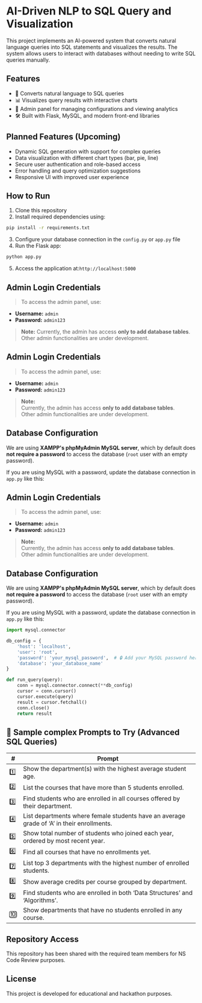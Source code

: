 # AI-Driven NLP to SQL Query and Visualization

This project implements an AI-powered system that converts natural language queries into SQL statements and visualizes the results. The system allows users to interact with databases without needing to write SQL queries manually.

## Features
- 📝 Converts natural language to SQL queries  
- 📊 Visualizes query results with interactive charts  
- 🔐 Admin panel for managing configurations and viewing analytics  
- 🛠️ Built with Flask, MySQL, and modern front-end libraries

## Planned Features (Upcoming)
- Dynamic SQL generation with support for complex queries  
- Data visualization with different chart types (bar, pie, line)  
- Secure user authentication and role-based access    
- Error handling and query optimization suggestions  
- Responsive UI with improved user experience

## How to Run
1. Clone this repository  
2. Install required dependencies using:
```bash
pip install -r requirements.txt
```
3. Configure your database connection in the `config.py` or `app.py` file  
4. Run the Flask app:
```bash
python app.py
```
5. Access the application at:`http://localhost:5000`

## Admin Login Credentials
> To access the admin panel, use:  
- **Username:** `admin`  
- **Password:** `admin123`  

> **Note:** Currently, the admin has access **only to add database tables**. Other admin functionalities are under development.

## Admin Login Credentials
> To access the admin panel, use:  
- **Username:** `admin`  
- **Password:** `admin123`  

> **Note:**  
Currently, the admin has access **only to add database tables**.  
Other admin functionalities are under development.

## Database Configuration  
We are using **XAMPP's phpMyAdmin MySQL server**, which by default does **not require a password** to access the database (`root` user with an empty password).  

If you are using MySQL with a password, update the database connection in `app.py` like this:  

## Admin Login Credentials
> To access the admin panel, use:  
- **Username:** `admin`  
- **Password:** `admin123`  

> **Note:**  
Currently, the admin has access **only to add database tables**.  
Other admin functionalities are under development.

## Database Configuration  
We are using **XAMPP's phpMyAdmin MySQL server**, which by default does **not require a password** to access the database (`root` user with an empty password).  

If you are using MySQL with a password, update the database connection in `app.py` like this:  

```python
import mysql.connector

db_config = {
    'host': 'localhost',
    'user': 'root',
    'password': 'your_mysql_password',  # 🔒 Add your MySQL password here
    'database': 'your_database_name'
}

def run_query(query):
    conn = mysql.connector.connect(**db_config)
    cursor = conn.cursor()
    cursor.execute(query)
    result = cursor.fetchall()
    conn.close()
    return result
```
## 📝 Sample complex Prompts to Try (Advanced SQL Queries)

| # | Prompt |
|---|--------|
| 1️⃣ | Show the department(s) with the highest average student age. |
| 2️⃣ | List the courses that have more than 5 students enrolled. |
| 3️⃣ | Find students who are enrolled in all courses offered by their department. |
| 4️⃣ | List departments where female students have an average grade of ‘A’ in their enrollments. |
| 5️⃣ | Show total number of students who joined each year, ordered by most recent year. |
| 6️⃣ | Find all courses that have no enrollments yet. |
| 7️⃣ | List top 3 departments with the highest number of enrolled students. |
| 8️⃣ | Show average credits per course grouped by department. |
| 9️⃣ | Find students who are enrolled in both ‘Data Structures’ and ‘Algorithms’. |
| 🔟 | Show departments that have no students enrolled in any course. |

## Repository Access
This repository has been shared with the required team members for NS Code Review purposes.

## License
This project is developed for educational and hackathon purposes.
